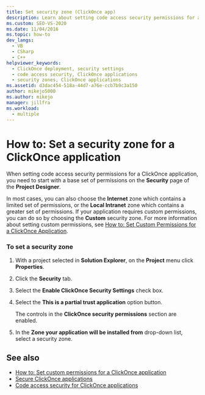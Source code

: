 ```yaml
---
title: Set security zone (ClickOnce app)
description: Learn about setting code access security permissions for a ClickOnce application, which begins with a base set of permissions in the Project Designer.
ms.custom: SEO-VS-2020
ms.date: 11/04/2016
ms.topic: how-to
dev_langs: 
  - VB
  - CSharp
  - C++
helpviewer_keywords: 
  - ClickOnce deployment, security settings
  - code access security, ClickOnce applications
  - security zones, ClickOnce applications
ms.assetid: d3dac454-518a-44d7-a76e-ccb7b9c3a150
author: mikejo5000
ms.author: mikejo
manager: jillfra
ms.workload: 
  - multiple
---
```

# How to: Set a security zone for a ClickOnce application
When setting code access security permissions for a ClickOnce application, you need to start with a base set of permissions on the **Security** page of the **Project Designer**.

 In most cases, you can also choose the **Internet** zone which contains a limited set of permissions, or the **Local Intranet** zone which contains a greater set of permissions. If your application requires custom permissions, you can do so by choosing the **Custom** security zone. For more information about setting custom permissions, see [How to: Set Custom Permissions for a ClickOnce Application](../deployment/how-to-set-custom-permissions-for-a-clickonce-application.md).

### To set a security zone

1. With a project selected in **Solution Explorer**, on the **Project** menu click **Properties**.

2. Click the **Security** tab.

3. Select the **Enable ClickOnce Security Settings** check box.

4. Select the **This is a partial trust application** option button.

     The controls in the **ClickOnce security permissions** section are enabled.

5. In the **Zone your application will be installed from** drop-down list, select a security zone.

## See also
- [How to: Set custom permissions for a ClickOnce application](../deployment/how-to-set-custom-permissions-for-a-clickonce-application.md)
- [Secure ClickOnce applications](../deployment/securing-clickonce-applications.md)
- [Code access security for ClickOnce applications](../deployment/code-access-security-for-clickonce-applications.md)
